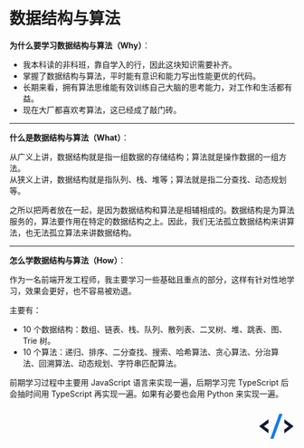 # 数据结构与算法

**为什么要学习数据结构与算法（Why）**：

* 我本科读的非科班，靠自学入的行，因此这块知识需要补齐。
* 掌握了数据结构与算法，平时能有意识和能力写出性能更优的代码。
* 长期来看，拥有算法思维能有效训练自己大脑的思考能力，对工作和生活都有益。
* 现在大厂都喜欢考算法，这已经成了敲门砖。

<hr>

**什么是数据结构与算法（What）**：

从广义上讲，数据结构就是指一组数据的存储结构；算法就是操作数据的一组方法。  
从狭义上讲，数据结构就是指队列、栈、堆等；算法就是指二分查找、动态规划等。

之所以把两者放在一起，是因为数据结构和算法是相辅相成的。数据结构是为算法服务的，算法要作用在特定的数据结构之上。因此，我们无法孤立数据结构来讲算法，也无法孤立算法来讲数据结构。

<hr>

**怎么学数据结构与算法（How）**：

作为一名前端开发工程师，我主要学习一些基础且重点的部分，这样有针对性地学习，效果会更好，也不容易被劝退。

主要有：

* 10 个数据结构：数组、链表、栈、队列、散列表、二叉树、堆、跳表、图、Trie 树。
* 10 个算法：递归、排序、二分查找、搜索、哈希算法、贪心算法、分治算法、回溯算法、动态规划、字符串匹配算法。

前期学习过程中主要用 JavaScript 语言来实现一遍，后期学习完 TypeScript 后会抽时间用 TypeScript 再实现一遍。如果有必要也会用 Python 来实现一遍。

<div style="text-align: right">
  <svg t="1607526012170" class="icon" viewBox="0 0 1024 1024" version="1.1" xmlns="http://www.w3.org/2000/svg" p-id="10484" width="64" height="64"><path d="M737.6 356.608a8.96 8.96 0 0 1 12.096-1.472l235.712 175.36a18.688 18.688 0 0 1 2.88 2.688v0.064a15.808 15.808 0 0 1-2.88 23.04l-235.712 175.36c0 2.56-1.28 4.928-3.328 6.464a8.96 8.96 0 0 1-12.096-1.472 7.936 7.936 0 0 1 1.536-11.456v-83.2c0-2.56 1.28-4.928 3.328-6.464l123.776-92.16-123.776-92.096a7.808 7.808 0 0 1-3.328-6.4V361.6c0-1.792 0.64-3.584 1.792-4.992z m-458.112-3.2c4.736-0.064 8.64 3.584 8.64 8.128v83.2c0 2.56-1.28 4.864-3.328 6.4L161.024 543.36l123.776 92.16c2.112 1.472 3.328 3.84 3.328 6.272v83.328c0 1.792-0.64 3.584-1.792 4.992a8.96 8.96 0 0 1-12.096 1.472L38.528 556.16a15.872 15.872 0 0 1 0-25.792l235.712-175.296a8.704 8.704 0 0 1 5.248-1.728z" fill="#101A33" p-id="10485"></path><path d="M672.576 192H599.936a8.704 8.704 0 0 0-8.192 5.44v0.064L342.72 885.184a8.128 8.128 0 0 0 5.312 10.368c0.96 0.32 1.92 0.448 2.88 0.448h72.96a8.704 8.704 0 0 0 8.192-5.44v-0.064l0.768-2.176 248.064-685.44a8.192 8.192 0 0 0-5.504-10.432A9.28 9.28 0 0 0 672.64 192z" fill="#107CEE" p-id="10486"></path></svg>
</div>
